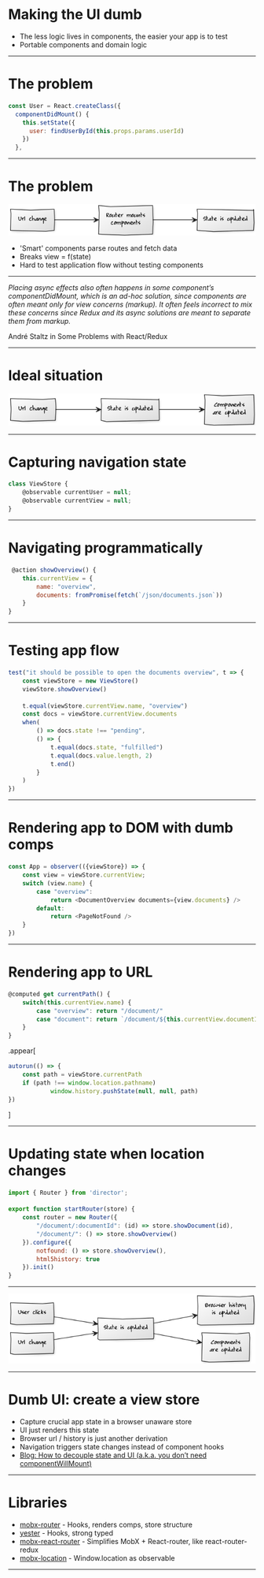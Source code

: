 
# Making the UI dumb

* The less logic lives in components, the easier your app is to test
* Portable components and domain logic

---

# The problem

```javascript
const User = React.createClass({
  componentDidMount() {
    this.setState({
      user: findUserById(this.props.params.userId)
    })
  },
```

---

# The problem

![routing](img/routing1.png)

* 'Smart' components parse routes and fetch data
* Breaks view = f(state)
* Hard to test application flow without testing components

---

_Placing async effects also often happens in some component’s componentDidMount, which is an ad-hoc solution, since components are often meant only for view concerns (markup).
It often feels incorrect to mix these concerns since Redux and its async solutions are meant to separate them from markup._

André Staltz in Some Problems with React/Redux

---

# Ideal situation

![img/routing2.png](img/routing2.png)

---

# Capturing navigation state

```javascript
class ViewStore {
    @observable currentUser = null;
    @observable currentView = null;
}
```

---

# Navigating programmatically

```javascript
 @action showOverview() {
    this.currentView = {
        name: "overview",
        documents: fromPromise(fetch(`/json/documents.json`))
    }
}
```

---

# Testing app flow

```javascript
test("it should be possible to open the documents overview", t => {
    const viewStore = new ViewStore()
    viewStore.showOverview()

    t.equal(viewStore.currentView.name, "overview")
    const docs = viewStore.currentView.documents
    when(
        () => docs.state !== "pending",
        () => {
            t.equal(docs.state, "fulfilled")
            t.equal(docs.value.length, 2)
            t.end()
        }
    )
})
```

---

# Rendering app to DOM with dumb comps

```javascript
const App = observer(({viewStore}) => {
    const view = viewStore.currentView;
    switch (view.name) {
        case "overview":
            return <DocumentOverview documents={view.documents} />
        default:
            return <PageNotFound />
    }
})
```

---

# Rendering app to URL

```javascript
@computed get currentPath() {
    switch(this.currentView.name) {
        case "overview": return "/document/"
        case "document": return `/document/${this.currentView.documentId}`
    }
}
```

.appear[
```javascript
autorun(() => {
    const path = viewStore.currentPath
    if (path !== window.location.pathname)
            window.history.pushState(null, null, path)
})
```
]

---

# Updating state when location changes

```javascript
import { Router } from 'director';

export function startRouter(store) {
    const router = new Router({
        "/document/:documentId": (id) => store.showDocument(id),
        "/document/": () => store.showOverview()
    }).configure({
        notfound: () => store.showOverview(),
        html5history: true
    }).init()
}
```

---

<img src="img/routing3.png" width="900px" />

---

# Dumb UI: create a view store

* Capture crucial app state in a browser unaware store
* UI just renders this state
* Browser url / history is just another derivation
* Navigation triggers state changes instead of component hooks
* [Blog: How to decouple state and UI (a.k.a. you don’t need componentWillMount)](https://medium.com/@mweststrate/how-to-decouple-state-and-ui-a-k-a-you-dont-need-componentwillmount-cc90b787aa37#.q5ksxr1is)

---

# Libraries

* [mobx-router](https://www.npmjs.com/package/mobx-router) - Hooks, renders comps, store structure
* [yester](http://basarat.com/yester/#/) - Hooks, strong typed
* [mobx-react-router](https://www.npmjs.com/package/mobx-react-router) - Simplifies MobX + React-router, like react-router-redux
* [mobx-location](https://www.npmjs.com/package/mobx-location) - Window.location as observable
---
